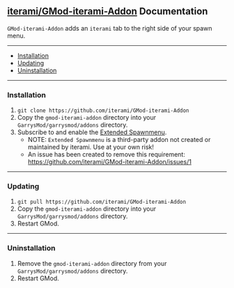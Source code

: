 [iterami/GMod-iterami-Addon](https://github.com/iterami/GMod-iterami-Addon) Documentation
-----------------------------------------------------------------------------------------

`GMod-iterami-Addon` adds an `iterami` tab to the right side of your spawn menu.

---

* [Installation](#installation)
* [Updating](#updating)
* [Uninstallation](#uninnstallation)

---

### Installation

1. `git clone https://github.com/iterami/GMod-iterami-Addon`
2. Copy the `gmod-iterami-addon` directory into your `GarrysMod/garrysmod/addons` directory.
3. Subscribe to and enable the [Extended Spawnmenu](https://steamcommunity.com/sharedfiles/filedetails/?id=104603291).
   * NOTE: `Extended Spawnmenu` is a third-party addon not created or maintained by iterami. Use at your own risk!
   * An issue has been created to remove this requirement: https://github.com/iterami/GMod-iterami-Addon/issues/1

---

### Updating


1. `git pull https://github.com/iterami/GMod-iterami-Addon`
2. Copy the `gmod-iterami-addon` directory into your `GarrysMod/garrysmod/addons` directory.
3. Restart GMod.

---

### Uninstallation

1. Remove the `gmod-iterami-addon` directory from your `GarrysMod/garrysmod/addons` directory.
2. Restart GMod.
